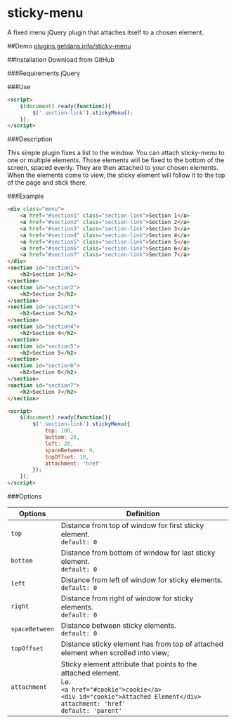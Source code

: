 # sticky-menu
A fixed menu jQuery plugin that attaches itself to a chosen element.

##Demo
[plugins.getdans.info/sticky-menu](http://plugins.getdans.info/sticky-menu)

##Installation
Download from GitHub

###Requirements
jQuery

###Use
```html
<script>
    $(document).ready(function(){
        $('.section-link').stickyMenu();
    });
</script>
```
###Description

This simple plugin fixes a list to the window. You can attach sticky-menu to one or multiple elements. Those elements will be fixed to the bottom of the screen, spaced evenly. They are then attached to your chosen elements. When the elements come to view, the sticky element will follow it to the top of the page and stick there.

###Example

```html
<div class="menu">
    <a href="#section1" class="section-link">Section 1</a>
    <a href="#section2" class="section-link">Section 2</a>
    <a href="#section3" class="section-link">Section 3</a>
    <a href="#section4" class="section-link">Section 4</a>
    <a href="#section5" class="section-link">Section 5</a>
    <a href="#section6" class="section-link">Section 6</a>
    <a href="#section7" class="section-link">Section 7</a>
</div>
<section id="section1">
    <h2>Section 1</h2>
</section>
<section id="section2">
    <h2>Section 2</h2>
</section>
<section id="section3">
    <h2>Section 3</h2>
</section>
<section id="section4">
    <h2>Section 4</h2>
</section>
<section id="section5">
    <h2>Section 5</h2>
</section>
<section id="section6">
    <h2>Section 6</h2>
</section>
<section id="section7">
    <h2>Section 7</h2>
</section>

<script>
    $(document).ready(function(){
        $('.section-link').stickyMenu({
            top: 100,
            bottom: 20,
            left: 20,
            spaceBetween: 9,
            topOffset: 10,
            attachment: 'href'
        });
    });
</script>
```

###Options

Options         | Definition
--------------- | --------------------------------------------------------------------------------------------------------------------------------------------------------------------------------------------------- 
`top`           | Distance from top of window for first sticky element.<br>`default: 0`
`bottom`        | Distance from bottom of window for last sticky element.<br>`default: 0`
`left`          | Distance from left of window for sticky elements.<br>`default: 0`
`right`         | Distance from right of window for sticky elements.<br>`default: 0`
`spaceBetween`  | Distance between sticky elements.<br>`default: 0`
`topOffset`     | Distance sticky element has from top of attached element when scrolled into view;
`attachment`    | Sticky element attribute that points to the attached element.<br>i.e.<br>`<a href="#cookie">cookie</a>`<br>`<div id="cookie">Attached Element</div>`<br>`attachment: 'href'`<br>`default: 'parent'`
